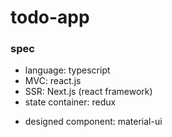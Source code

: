 # todo-app

### spec
- language: typescript
- MVC: react.js
- SSR: Next.js (react framework)
- state container: redux
<!-- TODO: setup material-ui config -->
- designed component: material-ui
